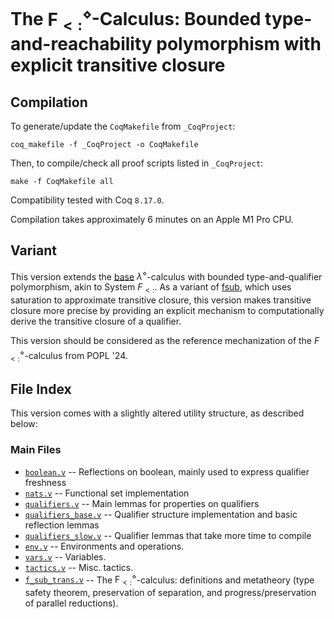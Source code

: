 # The $\mathsf{F}_{<:}^{\diamond}$-Calculus: Bounded type-and-reachability polymorphism with explicit transitive closure

## Compilation

To generate/update the `CoqMakefile` from `_CoqProject`:

`coq_makefile -f _CoqProject -o CoqMakefile`

Then, to compile/check all proof scripts listed in `_CoqProject`:

`make -f CoqMakefile all`

Compatibility tested with Coq `8.17.0`.

Compilation takes approximately 6 minutes on an Apple M1 Pro CPU.

## Variant

This version extends the [base](lambda_diamond_base)
$\lambda^{\diamond}$-calculus with bounded type-and-qualifier polymorphism,
akin to System $F_{<:}$. As a variant of [fsub](f_sub_diamond), which uses
saturation to approximate transitive closure, this version makes transitive
closure more precise by providing an explicit mechanism to computationally
derive the transitive closure of a qualifier.

This version should be considered as the reference mechanization of the
$F_{<:}^\diamond$-calculus from POPL '24.

## File Index

This version comes with a slightly altered utility structure, as described below:

### Main Files

* [`boolean.v`](boolean.v) -- Reflections on boolean, mainly used to express qualifier freshness
* [`nats.v`](nats.v) -- Functional set implementation
* [`qualifiers.v`](qualifiers.v) -- Main lemmas for properties on qualifiers
* [`qualifiers_base.v`](qualifiers_base.v) -- Qualifier structure implementation and basic reflection lemmas
* [`qualifiers_slow.v`](qualifiers_slow.v) -- Qualifier lemmas that take more time to compile
* [`env.v`](env.v) -- Environments and operations.
* [`vars.v`](vars.v) -- Variables.
* [`tactics.v`](tactics.v) -- Misc. tactics.
* [`f_sub_trans.v`](f_sub_trans.v) -- The $\mathsf{F}_{<:}^{\diamond}$-calculus: definitions and metatheory (type safety theorem, preservation of separation, and progress/preservation of parallel reductions).
